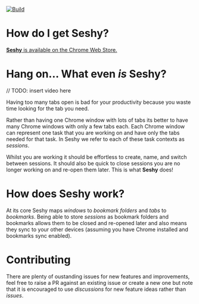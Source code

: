 [![Build](https://github.com/moderatemisbehaviour/seshy/actions/workflows/build.yaml/badge.svg)](https://github.com/moderatemisbehaviour/seshy/actions/workflows/build.yaml)

# How do I get Seshy?
[**Seshy** is available on the Chrome Web Store.](https://chrome.google.com/webstore/detail/seshy/noeieddjehppejohbbchbcmheecaneac)

# Hang on... What even _is_ Seshy?
// TODO: insert video here

Having too many tabs open is bad for your productivity because you waste time looking for the tab you need.

Rather than having one Chrome window with lots of tabs its better to have many Chrome windows with only a few tabs each. Each Chrome window can represent one task that you are working on and have only the tabs needed for that task. In Seshy we refer to each of these task contexts as *sessions*.

Whilst you are working it should be effortless to create, name, and switch between sessions. It should also be quick to close sessions you are no longer working on and re-open them later. This is what **Seshy** does!

# How does Seshy work?
At its core Seshy maps *windows* to *bookmark folders* and *tabs* to *bookmarks*. Being able to store *sessions* as bookmark folders and bookmarks allows them to be closed and re-opened later and also means they sync to your other devices (assuming you have Chrome installed and bookmarks sync enabled).

# Contributing
There are plenty of oustanding issues for new features and improvements, feel free to raise a PR against an existing issue or create a new one but note that it is encouraged to use *discussions* for new feature ideas rather than *issues*.
